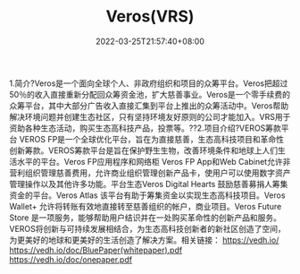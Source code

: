 ﻿---
weight: 
title: "Veros(VRS)"
description: "Veros是一个面向全球个人、非政府组织和的众筹平台"
date: 2022-03-25T21:57:40+08:00
lastmod: 2022-03-25T16:45:40+08:00
draft: false
authors: ["Metabd"]
featuredImage: "verosvrs.webp"
link: ""
tags: ["数字代币","Veros(VRS)"]
categories: ["navigation"]
navigation: ["数字代币"]
lightgallery: true
toc: true
pinned: false
recommend: false
recommend1: false
---
1.简介?Veros是一个面向全球个人、非政府组织和项目的众筹平台。Veros把超过50％的收入直接重新分配回众筹资金池，扩大慈善事业。Veros是一个零手续费的众筹平台，其中大部分广告收入直接汇集到平台上推出的众筹活动中。Veros帮助解决环境问题并创建生态社区，只有坚持环境友好原则的公司才能加入。VRS用于资助各种生态活动，购买生态高科技产品，投票等。??2.项目介绍?VEROS筹款平台
VEROS FP是一个全球优化平台，旨在为直接慈善，生态高科技项目和革命性创新筹款。VEROS筹款平台是旨在保护野生生物，改善环境条件和地球上人们生活水平的平台。Veros FP应用程序和网络柜
Veros FP App和Web Cabinet允许非营利组织管理慈善费用，允许商业组织管理创新产品卡，使用户可以使用数字资产管理操作以及其他许多功能。平台生态Veros Digital Hearts
鼓励慈善募捐人筹集资金的平台。Veros Atlas
该平台有助于筹集资金以实现生态高科技项目。Veros Wallet+
允许将转账有效地直接转至慈善组织的帐户，商业项目。Veros Future Store
是一项服务，能够帮助用户结识并在一处购买革命性的创新产品和服务。VEROS将创新与可持续发展相结合，为生态高科技创新者的新社区创造了空间，为更美好的地球和更美好的生活创造了解决方案。相关链接：
https://vedh.io/
https://vedh.io/doc/BluePaper(whitepaper).pdf
https://vedh.io/doc/onepaper.pdf
